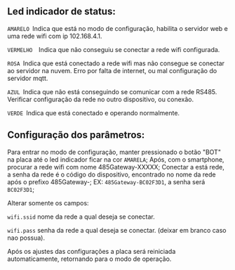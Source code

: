 ## Led indicador de status:

`AMARELO `Indica que está no modo de configuração, habilita o servidor web e uma rede wifi com ip 102.168.4.1.

`VERMELHO  `Indica que não conseguiu se conectar a rede wifi configurada.

`ROSA `Indica que está conectado a rede wifi mas não consegue se conectar ao servidor na nuvem. Erro por falta de internet, ou mal configuração do servidor mqtt.

`AZUL `Indica que não está conseguindo se comunicar com a rede RS485. Verificar configuração da rede no outro dispositivo, ou conexão.

`VERDE `Indica que está conectado e operando normalmente.

## Configuração dos parâmetros:

Para entrar no modo de configuração, manter pressionado o botão "BOT" na placa até o led indicador ficar na cor `AMARELA`;
Após, com o smartphone, procurar a rede wifi com nome 485Gateway-XXXXX;
Conectar a está rede, a senha da rede é o código do dispositivo, encontrado no nome da rede após o prefixo 485Gateway-; EX: `485Gateway-BC02F3D1`, a senha será `BC02F3D1`;

Alterar somente os campos:

`wifi.ssid` nome da rede a qual deseja se conectar.

`wifi.pass` senha da rede a qual deseja se conectar. (deixar em branco caso nao possua).

Após os ajustes das configurações a placa será reiniciada automaticamente, retornando para o modo de operação.
